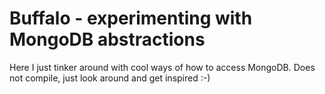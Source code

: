 # Buffalo - experimenting with MongoDB abstractions

Here I just tinker around with cool ways of how to access MongoDB. Does not
compile, just look around and get inspired :-)
